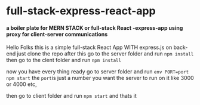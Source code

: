 # full-stack-express-react-app
#### a boiler plate for MERN STACK or full-stack React -express-app using proxy for client-server communications
Hello Folks this is a simple full-stack React App WITH express.js on back-end  just clone the repo after this go to the server folder and run `npm install`  then go to the clent folder and run `npm install` 

 now you have every thing ready  go to server folder and run `env PORT=port npm start` the `port`is just a number you want the server to run on it like 3000 or 4000 etc,

 then go to client folder and run `npm start`  and thats it 
